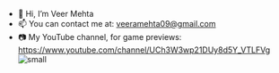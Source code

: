 - 👋 Hi, I’m Veer Mehta
- 📫 You can contact me at: veeramehta09@gmail.com
- 📷 My YouTube channel, for game previews: https://www.youtube.com/channel/UCh3W3wp21DUy8d5Y_VTLFVg
![small](https://github.com/codesbyveer09/codesbyveer09/assets/57525741/35a8980e-828c-4892-93ec-b22d5e4cec94)
